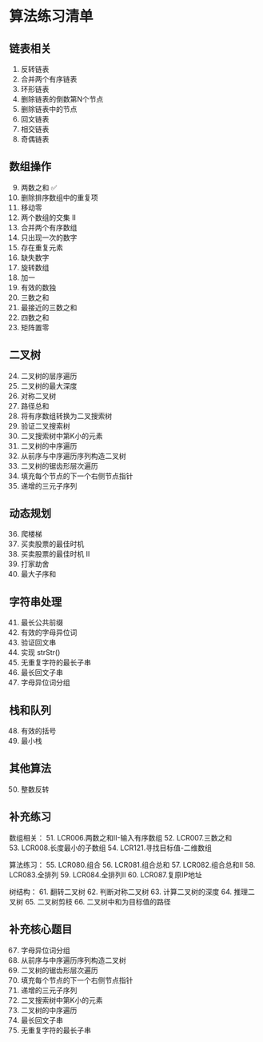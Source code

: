 # 算法练习清单

## 链表相关
1. 反转链表
2. 合并两个有序链表
3. 环形链表
4. 删除链表的倒数第N个节点
5. 删除链表中的节点
6. 回文链表
7. 相交链表
8. 奇偶链表

## 数组操作
9. 两数之和 ✅
10. 删除排序数组中的重复项
11. 移动零
12. 两个数组的交集 II
13. 合并两个有序数组
14. 只出现一次的数字
15. 存在重复元素
16. 缺失数字
17. 旋转数组
18. 加一
19. 有效的数独
20. 三数之和
21. 最接近的三数之和
22. 四数之和
23. 矩阵置零

## 二叉树
24. 二叉树的层序遍历
25. 二叉树的最大深度
26. 对称二叉树
27. 路径总和
28. 将有序数组转换为二叉搜索树
29. 验证二叉搜索树
30. 二叉搜索树中第K小的元素
31. 二叉树的中序遍历
32. 从前序与中序遍历序列构造二叉树
33. 二叉树的锯齿形层次遍历
34. 填充每个节点的下一个右侧节点指针
35. 递增的三元子序列

## 动态规划
36. 爬楼梯
37. 买卖股票的最佳时机
38. 买卖股票的最佳时机 II
39. 打家劫舍
40. 最大子序和

## 字符串处理
41. 最长公共前缀
42. 有效的字母异位词
43. 验证回文串
44. 实现 strStr()
45. 无重复字符的最长子串
46. 最长回文子串
47. 字母异位词分组

## 栈和队列
48. 有效的括号
49. 最小栈

## 其他算法
50. 整数反转

## 补充练习
数组相关：
51. LCR006.两数之和II-输入有序数组
52. LCR007.三数之和  
53. LCR008.长度最小的子数组
54. LCR121.寻找目标值-二维数组

算法练习：
55. LCR080.组合
56. LCR081.组合总和
57. LCR082.组合总和II
58. LCR083.全排列
59. LCR084.全排列II
60. LCR087.复原IP地址

树结构：
61. 翻转二叉树
62. 判断对称二叉树
63. 计算二叉树的深度
64. 推理二叉树
65. 二叉树剪枝
66. 二叉树中和为目标值的路径

## 补充核心题目
67. 字母异位词分组
68. 从前序与中序遍历序列构造二叉树
69. 二叉树的锯齿形层次遍历
70. 填充每个节点的下一个右侧节点指针
71. 递增的三元子序列
72. 二叉搜索树中第K小的元素
73. 二叉树的中序遍历
74. 最长回文子串
75. 无重复字符的最长子串
